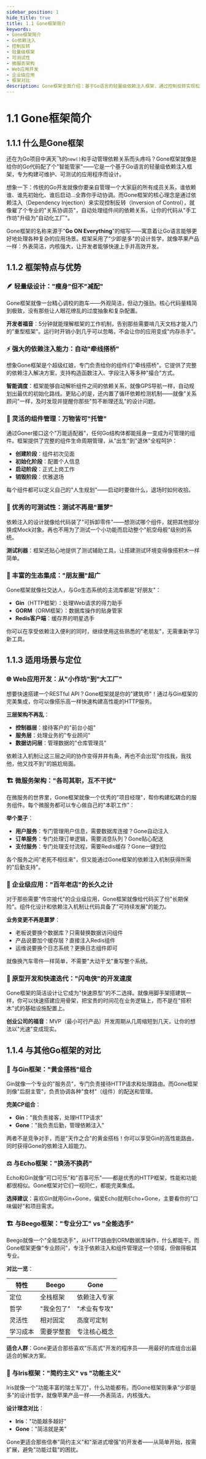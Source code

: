 ```yaml
---
sidebar_position: 1
hide_title: true
title: 1.1 Gone框架简介
keywords:
- Gone框架简介
- Go依赖注入
- 控制反转
- 轻量级框架
- 可测试性
- 微服务架构
- Web应用开发
- 企业级应用
- 框架对比
description: Gone框架全面介绍：基于Go语言的轻量级依赖注入框架，通过控制反转实现松耦合架构。了解框架特点、适用场景，以及与Gin、Echo、Beego等主流Go框架的对比分析。
---
```


# 1.1 Gone框架简介

## 1.1.1 什么是Gone框架

还在为Go项目中满天飞的`new()`和手动管理依赖关系而头疼吗？Gone框架就像是给你的Go代码配了个"智能管家"——它是一个基于Go语言的轻量级依赖注入框架，专为构建可维护、可测试的应用程序而设计。

想象一下：传统的Go开发就像你要亲自管理一个大家庭的所有成员关系，谁依赖谁、谁先初始化、谁后启动...全靠你手动协调。而Gone框架的核心理念是通过依赖注入（Dependency Injection）来实现控制反转（Inversion of Control），就像雇了个专业的"关系协调员"，自动处理组件间的依赖关系，让你的代码从"手工作坊"升级为"自动化工厂"。

Gone框架的名称来源于"**Go ON Everything**"的缩写——寓意着让Go语言能够更好地处理各种复杂的应用场景。框架采用了"少即是多"的设计哲学，就像苹果产品一样：外表简洁，内核强大，让开发者能够快速上手并高效开发。

## 1.1.2 框架特点与优势

### 🪶 轻量级设计："瘦身"但不"减配"
Gone框架就像一台精心调校的跑车——外观简洁，但动力强劲。核心代码量精简到极致，没有那些让人眼花缭乱的过度抽象和复杂配置。

**开发者福音**：5分钟就能理解框架的工作机制，告别那些需要啃几天文档才能入门的"重型框架"。运行时开销小到几乎可以忽略，不会让你的应用变成"内存杀手"。

### ⚡ 强大的依赖注入能力：自动"牵线搭桥"
想象Gone框架是个超级红娘，专门负责给你的组件们"牵线搭桥"。它提供了完整的依赖注入解决方案，支持构造函数注入、字段注入等多种"撮合"方式。

**智能调度**：框架能够自动解析组件之间的依赖关系，就像GPS导航一样，自动规划出最优的初始化路线。更贴心的是，还内置了循环依赖检测机制——就像"关系顾问"一样，及时发现并提醒你那些"剪不断理还乱"的设计问题。

### 🎯 灵活的组件管理：万物皆可"托管"
通过Goner接口这个"万能适配器"，任何Go结构体都能摇身一变成为可管理的组件。框架提供了完整的组件生命周期管理，从"出生"到"退休"全程呵护：
- **创建阶段**：组件初次见面
- **初始化阶段**：配置个人信息
- **启动阶段**：正式上岗工作
- **销毁阶段**：优雅退场

每个组件都可以定义自己的"人生规划"——启动时要做什么，退场时如何收拾。

### 🧪 优秀的可测试性：测试不再是"噩梦"
依赖注入的设计就像给代码装了"可拆卸零件"——想测试哪个组件，就把其他部分换成Mock对象。再也不用为了测试一个小功能而启动整个"航空母舰"级别的系统。

**测试利器**：框架还贴心地提供了测试辅助工具，让搭建测试环境变得像搭积木一样简单。

### 🔗 丰富的生态集成："朋友圈"超广
Gone框架就像社交达人，与Go生态系统的主流库都是"好朋友"：
- **Gin**（HTTP框架）：处理Web请求的得力助手
- **GORM**（ORM框架）：数据库操作的贴身管家
- **Redis客户端**：缓存界的明星选手

你可以在享受依赖注入便利的同时，继续使用这些熟悉的"老朋友"，无需重新学习新工具。

## 1.1.3 适用场景与定位

### 🌐 Web应用开发：从"小作坊"到"大工厂"
想要快速搭建一个RESTful API？Gone框架就是你的"建筑师"！通过与Gin框架的完美集成，你可以像搭乐高一样快速构建高性能的HTTP服务。

**三层架构不再乱**：
- **控制器层**：接待客户的"前台小姐"
- **服务层**：处理业务的"专业顾问"
- **数据访问层**：管理数据的"仓库管理员"

依赖注入机制让这三层之间的协作变得井井有条，再也不会出现"你找我，我找他，他又找不到"的尴尬局面。

### 🏗️ 微服务架构："各司其职，互不干扰"
在微服务的世界里，Gone框架就像一个优秀的"项目经理"，帮你构建松耦合的服务组件。每个微服务都可以专心做自己的"本职工作"：

**举个栗子**：
- **用户服务**：专门管理用户信息，需要数据库连接？Gone自动注入
- **订单服务**：专门处理订单逻辑，需要消息队列？Gone贴心配送
- **支付服务**：专门处理支付流程，需要Redis缓存？Gone一键到位

各个服务之间"老死不相往来"，但又能通过Gone框架的依赖注入机制获得所需的"后勤支持"。

### 🏢 企业级应用："百年老店"的长久之计
对于那些需要"传宗接代"的企业级应用，Gone框架就像给代码买了份"长期保险"。组件化设计和依赖注入机制让代码具备了"可持续发展"的能力。

**业务变更不再是噩梦**：
- 老板说要换个数据库？只需替换数据访问组件
- 产品说要加个缓存层？直接注入Redis组件
- 运维说要换个日志系统？更换日志组件即可

就像换汽车零件一样简单，不需要"大动干戈"重写整个系统。

### 🚀 原型开发和快速迭代："闪电侠"的开发速度
Gone框架的简洁设计让它成为"快速原型"的不二选择。就像用脚手架搭建筑一样，你可以快速搭建应用骨架，把宝贵的时间花在业务逻辑上，而不是在"搭积木"式的基础设施配置上。

**创业公司的福音**：MVP（最小可行产品）开发周期从几周缩短到几天，让你的想法以"光速"变成现实。

## 1.1.4 与其他Go框架的对比

### 🤝 与Gin框架："黄金搭档"组合
Gin就像一个专业的"服务员"，专门负责接待HTTP请求和处理路由。而Gone框架则像"后厨主管"，负责协调各种"食材"（组件）的配送和管理。

**完美CP组合**：
- **Gin**："我负责接客，处理HTTP请求"
- **Gone**："我负责后勤，管理依赖注入"

两者不是竞争对手，而是"天作之合"的黄金搭档！你可以享受Gin的高性能路由，同时获得Gone的依赖注入超能力。

### ⚖️ 与Echo框架："换汤不换药"
Echo和Gin就像"可口可乐"和"百事可乐"——都是优秀的HTTP框架，性能和功能都很相似。Gone框架对它们一视同仁，都能完美集成。

**选择建议**：喜欢Gin就用Gin+Gone，偏爱Echo就用Echo+Gone，主要看你的"口味偏好"和项目需求。

### 🏗️ 与Beego框架："专业分工" vs "全能选手"
Beego就像一个"全能型选手"，从HTTP路由到ORM数据库操作，什么都能干。而Gone框架更像"专业顾问"，专注于依赖注入和组件管理这一个领域，但做得极其专业。

**对比一览**：

| 特性 | Beego | Gone |
|------|-------|------|
| 定位 | 全栈框架 | 依赖注入专家 |
| 哲学 | "我全包了" | "术业有专攻" |
| 灵活性 | 相对固定 | 高度可定制 |
| 学习成本 | 需要学整套 | 专注核心概念 |

**适合人群**：Gone更适合那些喜欢"乐高式"开发的程序员——用最好的库组合出最适合的解决方案。

### 🎨 与Iris框架："简约主义" vs "功能主义"
Iris就像一个"功能丰富的瑞士军刀"，什么功能都有。而Gone框架则秉承"少即是多"的设计哲学，就像苹果产品一样——外表简洁，内核强大。

**设计理念对比**：
- **Iris**："功能越多越好"
- **Gone**："简洁就是美"

Gone更适合那些信奉"简约主义"和"渐进式增强"的开发者——从简单开始，按需扩展，避免"功能过载"的困扰。
